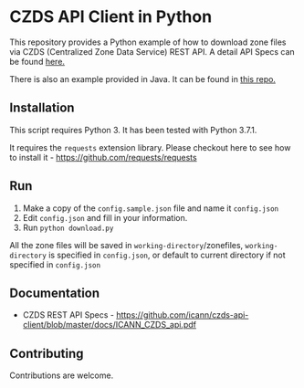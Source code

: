 CZDS API Client in Python
===========

This repository provides a Python example of how to download zone files via CZDS (Centralized Zone Data Service) REST API. 
A detail API Specs can be found [here.](https://github.com/icann/czds-api-client/tree/master/docs)

There is also an example provided in Java. It can be found in [this repo.](https://github.com/icann/czds-api-client)

Installation
------------

This script requires Python 3. It has been tested with Python 3.7.1. 

It requires the `requests` extension library. Please checkout here to see how to install it - https://github.com/requests/requests

Run
---------------------

1. Make a copy of the `config.sample.json` file and name it `config.json`
2. Edit `config.json` and fill in your information.
2. Run `python download.py`

All the zone files will be saved in `working-directory`/zonefiles, `working-directory` is specified in `config.json`, 
or default to current directory if not specified in `config.json`

Documentation
-------------

* CZDS REST API Specs - https://github.com/icann/czds-api-client/blob/master/docs/ICANN_CZDS_api.pdf

Contributing
------------

Contributions are welcome.
